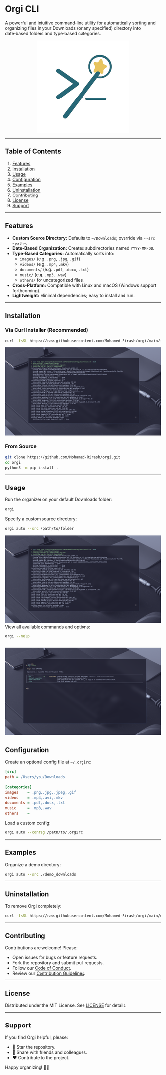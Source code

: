 # Orgi CLI



A powerful and intuitive command‑line utility for automatically sorting and organizing files in your Downloads (or any specified) directory into date‑based folders and type‑based categories.

<p align="center">
  <img src="./logo.png" alt="Orgi Logo" width="300"/>
</p>

---

## Table of Contents

1. [Features](#features)
2. [Installation](#installation)
3. [Usage](#usage)
4. [Configuration](#configuration)
5. [Examples](#examples)
6. [Uninstallation](#uninstallation)
7. [Contributing](#contributing)
8. [License](#license)
9. [Support](#support)

---

## Features

- **Custom Source Directory:** Defaults to `~/Downloads`; override via `--src <path>`.
- **Date‑Based Organization:** Creates subdirectories named `YYYY-MM-DD`.
- **Type‑Based Categories:** Automatically sorts into:
  - `images/` (e.g. `.png`, `.jpg`, `.gif`)
  - `videos/` (e.g. `.mp4`, `.mkv`)
  - `documents/` (e.g. `.pdf`, `.docx`, `.txt`)
  - `music/` (e.g. `.mp3`, `.wav`)
  - `others/` for uncategorized files.
- **Cross‑Platform:** Compatible with Linux and macOS (Windows support forthcoming).
- **Lightweight:** Minimal dependencies; easy to install and run.

---

## Installation

### Via Curl Installer (Recommended)

```bash
curl -fsSL https://raw.githubusercontent.com/Mohamed-Rirash/orgi/main/install.sh | bash
```

![demo](./demo.png)

### From Source

```bash
git clone https://github.com/Mohamed-Rirash/orgi.git
cd orgi
python3 -m pip install .
```

---

## Usage

Run the organizer on your default Downloads folder:

```bash
orgi 
```

Specify a custom source directory:

```bash
orgi auto --src /path/to/folder
```

![demo](./demo.png)
View all available commands and options:

```bash
orgi --help
```

![demo](./demo2.png)
---

## Configuration

Create an optional config file at `~/.orgirc`:

```ini
[src]
path = /Users/you/Downloads

[categories]
images    = .png,.jpg,.jpeg,.gif
videos    = .mp4,.avi,.mkv
documents = .pdf,.docx,.txt
music     = .mp3,.wav
others    =
```

Load a custom config:

```bash
orgi auto --config /path/to/.orgirc
```

---

## Examples

Organize a demo directory:

```bash
orgi auto --src ./demo_downloads
```

---

## Uninstallation

To remove Orgi completely:

```bash
curl -fsSL https://raw.githubusercontent.com/Mohamed-Rirash/orgi/main/uninstall.sh | bash
```

---

## Contributing

Contributions are welcome! Please:

- Open issues for bugs or feature requests.
- Fork the repository and submit pull requests.
- Follow our [Code of Conduct](CODE_OF_CONDUCT.md).
- Review our [Contribution Guidelines](CONTRIBUTING.md).

---

## License

Distributed under the MIT License. See [LICENSE](LICENSE) for details.

---

## Support

If you find Orgi helpful, please:

- 🌟 Star the repository.
- 🔄 Share with friends and colleagues.
- ❤️ Contribute to the project.

Happy organizing! 📁✨
